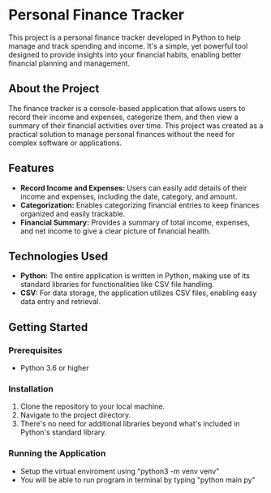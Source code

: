 # Personal Finance Tracker

This project is a personal finance tracker developed in Python to help manage and track spending and income. It's a simple, yet powerful tool designed to provide insights into your financial habits, enabling better financial planning and management.

## About the Project

The finance tracker is a console-based application that allows users to record their income and expenses, categorize them, and then view a summary of their financial activities over time. This project was created as a practical solution to manage personal finances without the need for complex software or applications.

## Features

- **Record Income and Expenses:** Users can easily add details of their income and expenses, including the date, category, and amount.
- **Categorization:** Enables categorizing financial entries to keep finances organized and easily trackable.
- **Financial Summary:** Provides a summary of total income, expenses, and net income to give a clear picture of financial health.

## Technologies Used

- **Python:** The entire application is written in Python, making use of its standard libraries for functionalities like CSV file handling.
- **CSV:** For data storage, the application utilizes CSV files, enabling easy data entry and retrieval.

## Getting Started

### Prerequisites

- Python 3.6 or higher

### Installation

1. Clone the repository to your local machine.
2. Navigate to the project directory.
3. There's no need for additional libraries beyond what's included in Python's standard library.

### Running the Application
- Setup the virtual enviroment using "python3 -m venv venv"
- You will be able to run program in terminal by typing "python main.py"
